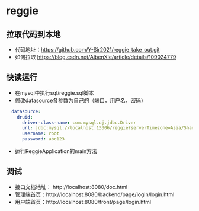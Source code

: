 # reggie
## 拉取代码到本地
- 代码地址：https://github.com/Y-Sir2021/reggie_take_out.git
- 如何拉取 https://blog.csdn.net/AlbenXie/article/details/109024779


## 快读运行
- 在mysql中执行sql/reggie.sql脚本
- 修改datasource各参数为自己的（端口，用户名，密码）
```yaml
  datasource:
    druid:
      driver-class-name: com.mysql.cj.jdbc.Driver
      url: jdbc:mysql://localhost:13306/reggie?serverTimezone=Asia/Shanghai&useUnicode=true&characterEncoding=utf-8&zeroDateTimeBehavior=convertToNull&useSSL=false&allowPublicKeyRetrieval=true
      username: root
      password: abc123
```
- 运行ReggieApplication的main方法

## 调试
- 接口文档地址： http://localhost:8080/doc.html
- 管理端首页：http://localhost:8080/backend/page/login/login.html
- 用户端首页：http://localhost:8080/front/page/login.html